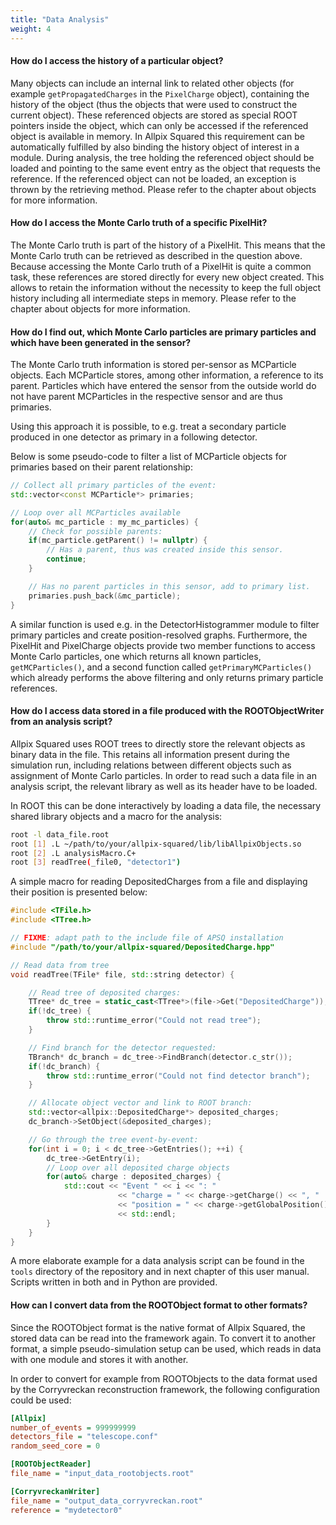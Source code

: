 ```yaml
---
title: "Data Analysis"
weight: 4
---
```


#### How do I access the history of a particular object?

Many objects can include an internal link to related other objects
(for example `getPropagatedCharges` in the `PixelCharge` object),
containing the history of the object (thus the objects that were
used to construct the current object). These referenced objects are
stored as special ROOT pointers inside the object, which can only be
accessed if the referenced object is available in memory. In Allpix
Squared this requirement can be automatically fulfilled by also
binding the history object of interest in a module. During analysis,
the tree holding the referenced object should be loaded and pointing
to the same event entry as the object that requests the reference.
If the referenced object can not be loaded, an exception is thrown
by the retrieving method. Please refer to the chapter about objects
for more information.

#### How do I access the Monte Carlo truth of a specific PixelHit?

The Monte Carlo truth is part of the history of a PixelHit. This
means that the Monte Carlo truth can be retrieved as described in
the question above. Because accessing the Monte Carlo truth of a
PixelHit is quite a common task, these references are stored
directly for every new object created. This allows to retain the
information without the necessity to keep the full object history
including all intermediate steps in memory. Please refer to
the chapter about objects for more information.

#### How do I find out, which Monte Carlo particles are primary particles and which have been generated in the sensor?

The Monte Carlo truth information is stored per-sensor as MCParticle
objects. Each MCParticle stores, among other information, a
reference to its parent. Particles which have entered the sensor
from the outside world do not have parent MCParticles in the
respective sensor and are thus primaries.

Using this approach it is possible, to e.g. treat a secondary
particle produced in one detector as primary in a following
detector.

Below is some pseudo-code to filter a list of MCParticle objects for
primaries based on their parent relationship:

```cpp
// Collect all primary particles of the event:
std::vector<const MCParticle*> primaries;

// Loop over all MCParticles available
for(auto& mc_particle : my_mc_particles) {
    // Check for possible parents:
    if(mc_particle.getParent() != nullptr) {
        // Has a parent, thus was created inside this sensor.
        continue;
    }

    // Has no parent particles in this sensor, add to primary list.
    primaries.push_back(&mc_particle);
}
```

A similar function is used e.g. in the DetectorHistogrammer module
to filter primary particles and create position-resolved graphs.
Furthermore, the PixelHit and PixelCharge objects provide two member
functions to access Monte Carlo particles, one which returns all
known particles, `getMCParticles()`, and a second function called
`getPrimaryMCParticles()` which already performs the above filtering
and only returns primary particle references.

#### How do I access data stored in a file produced with the ROOTObjectWriter from an analysis script?

Allpix Squared uses ROOT trees to directly store the relevant
objects as binary data in the file. This retains all information
present during the simulation run, including relations between
different objects such as assignment of Monte Carlo particles. In
order to read such a data file in an analysis script, the relevant
library as well as its header have to be loaded.

In ROOT this can be done interactively by loading a data file, the
necessary shared library objects and a macro for the analysis:

```sh
root -l data_file.root
root [1] .L ~/path/to/your/allpix-squared/lib/libAllpixObjects.so
root [2] .L analysisMacro.C+
root [3] readTree(_file0, "detector1")
```

A simple macro for reading DepositedCharges from a file and
displaying their position is presented below:

```cpp
#include <TFile.h>
#include <TTree.h>

// FIXME: adapt path to the include file of APSQ installation
#include "/path/to/your/allpix-squared/DepositedCharge.hpp"

// Read data from tree
void readTree(TFile* file, std::string detector) {

    // Read tree of deposited charges:
    TTree* dc_tree = static_cast<TTree*>(file->Get("DepositedCharge"));
    if(!dc_tree) {
        throw std::runtime_error("Could not read tree");
    }

    // Find branch for the detector requested:
    TBranch* dc_branch = dc_tree->FindBranch(detector.c_str());
    if(!dc_branch) {
        throw std::runtime_error("Could not find detector branch");
    }

    // Allocate object vector and link to ROOT branch:
    std::vector<allpix::DepositedCharge*> deposited_charges;
    dc_branch->SetObject(&deposited_charges);

    // Go through the tree event-by-event:
    for(int i = 0; i < dc_tree->GetEntries(); ++i) {
        dc_tree->GetEntry(i);
        // Loop over all deposited charge objects
        for(auto& charge : deposited_charges) {
            std::cout << "Event " << i << ": "
                        << "charge = " << charge->getCharge() << ", "
                        << "position = " << charge->getGlobalPosition()
                        << std::endl;
        }
    }
}
```

A more elaborate example for a data analysis script can be found in
the `tools` directory of the repository and in next chapter
of this user manual. Scripts written in both and in Python are
provided.

#### How can I convert data from the ROOTObject format to other formats?

Since the ROOTObject format is the native format of Allpix Squared,
the stored data can be read into the framework again. To convert it
to another format, a simple pseudo-simulation setup can be used,
which reads in data with one module and stores it with another.

In order to convert for example from ROOTObjects to the data format
used by the Corryvreckan reconstruction framework, the following
configuration could be used:

```ini
[Allpix]
number_of_events = 999999999
detectors_file = "telescope.conf"
random_seed_core = 0

[ROOTObjectReader]
file_name = "input_data_rootobjects.root"

[CorryvreckanWriter]
file_name = "output_data_corryvreckan.root"
reference = "mydetector0"
```
